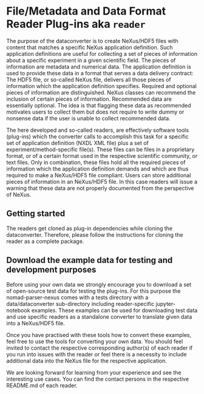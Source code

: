 # File/Metadata and Data Format Reader Plug-ins aka ``reader``

The purpose of the dataconverter is to create NeXus/HDF5 files with content that
matches a specific NeXus application definition. 
Such application definitions are useful for collecting a set of pieces of information
about a specific experiment in a given scientific field. The pieces of information
are metadata and numerical data. The application definition is used to provide
these data in a format that serves a data delivery contract: The HDF5 file,
or so-called NeXus file, delivers all those pieces of information which the
application definition specifies. Required and optional pieces of information are
distinguished. NeXus classes can recommend the inclusion of certain pieces of information.
Recommended data are essentially optional. The idea is that flagging these data as
recommended motivates users to collect them but does not require to write dummy
or nonsense data if the user is unable to collect recommended data.

The here developed and so-called readers, are effectively software tools (plug-ins)
which the converter calls to accomplish this task for a specific set of application
definition (NXDL XML file) plus a set of experiment/method-specific file(s).
These files can be files in a proprietary format, or of a certain format used in the
respective scientific community, or text files. Only in combination, these files hold
all the required pieces of information which the application definition demands and which
are thus required to make a NeXus/HDF5 file compliant. Users can store additional
pieces of information in an NeXus/HDF5 file. In this case readers will issue a warning
that these data are not properly documented from the perspective of NeXus.

## Getting started

The readers get cloned as plug-in dependencies while cloning the dataconverter.
Therefore, please follow the instructions for cloning the reader as a complete package.

## Download the example data for testing and development purposes

Before using your own data we strongly encourage you to download a set of open-source
test data for testing the plug-ins. For this purpose the nomad-parser-nexus comes with
a tests directory with a data/dataconverter sub-directory including reader-specific jupyter-notebook
examples. These examples can be used for downloading test data and use specific readers
as a standalone converter to translate given data into a NeXus/HDF5 file.

Once you have practised with these tools how to convert these examples, feel free to
use the tools for converting your own data. You should feel invited to contact the respective
corresponding author(s) of each reader if you run into issues with the reader or feel there
is a necessity to include additional data into the NeXus file for the respective application.

We are looking forward for learning from your experience and see the interesting use cases.
You can find the contact persons in the respective README.md of each reader.
